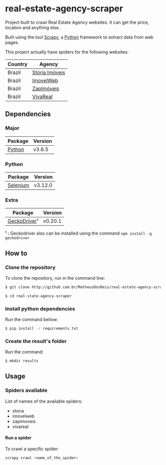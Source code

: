 # real-estate-agency-scraper

Project built to crawl Real Estate Agency websites. It can get the price, location and anything else.

Built using the tool [Scrapy](https://scrapy.org/), a [Python](https://python.org) framework to
extract data from web pages.

This project actually have spiders for the following websites:

| Country | Agency |
|-|-|
| Brazil | [Stória Imóveis](https://www.storiaimoveis.com.br/) |
| Brazil | [ImovelWeb](http://www.imovelweb.com.br/)|
| Brazil | [ZapImóveis](http://zapimoveis.com.br/) |
| Brazil | [VivaReal](https://www.vivareal.com.br/) |

## Dependencies

### Major

|Package|Version|
| - | - |
| [Python](https://python.org) | v3.6.5 |

### Python

| Package | Version |
| - | - |
| [Selenium](http://selenium-python.readthedocs.io/) | v3.12.0 |

### Extra

|Package|Version|
|-|-|
| [GeckoDriver](https://github.com/mozilla/geckodriver/releases)¹| v0.20.1 |

**¹ :** Geckodriver also can be installed using the command `npm install -g geckodriver`

## How to

### Clone the repository

To clone the repository, run in the command line:

```bash
$ git clone http://github.com.br/MatheusDosReis/real-estate-agency-scraper

$ cd real-state-agency-scraper
```

### Install python dependencies

Run the command bellow:

```bash
$ pip install -r requirements.txt
```

### Create the result's folder

Run the command:

```bash 
$ mkdir results
```

## Usage

### Spiders available

List of names of the available spiders:

* storia
* imovelweb
* zapimoveis
* vivareal

#### Run a spider

To crawl a specific spider:

```bash
scrapy crawl <name_of_the_spider>
```